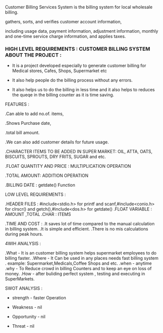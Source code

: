 Customer Billing Services System is the billing system for local wholesale billing.  

gathers, sorts, and verifies customer account information,

including usage data, payment information, adjustment information, monthly and one-time service charge information, and applies taxes.


### HIGH LEVEL REQUIREMENTS : CUSTOMER BILLING SYSTEM ABOUT THE PROJECT : ###

* It is a project developed especially to generate customer billing for Medical stores, Cafes, Shops, Supermarket etc

* It also help people do the billing process without any errors.

* It also helps us to do the billing in less time and it also helps to reduces the queqe in the billing counter as it is time saving.

FEATURES :

.Can able to add no.of. items,

.Shows Purchase date,

.total bill amount.

.We can also add customer details for future usage.

.CHARACTER ITEMS TO BE ADDED IN SUPER MARKET: OIL, ATTA, OATS, BISCUITS, SPROUTS, DRY FRITS, SUGAR and etc.

.FLOAT QUANTITY AND PRICE : MULTIPLICATION OPERATION

.TOTAL AMOUNT: ADDITION OPERATION

.BILLING DATE : getdate() Function

LOW LEVEL REQUIREMENTS :

.HEADER FILES : #include<stdio.h> for printf and scanf,#include<conio.h> for clrscr() and getch(),#include<dos.h> for getdate()
.FLOAT VARIABLE : AMOUNT ,TOTAL
.CHAR : ITEMS

.TIME AND COST :
.It saves lot of time compared to the manual calculation in billing system.
.It is simple and efficient.
.There is no mis calculations during peak hours.

4WIH ANALYSIS :

.What - It is an customer billing system helps supermarket employees to do billing faster.
.Where - It Can be used in any places needs fast billing system . example: Supermarket,Medicals,Coffee Shops and etc.
.when - anytime
.why - To Reduce crowd in billing Counters and to keep an eye on loss of money.
.How - after buliding perfect system , testing and executing in SuperMarkets.

SWOT ANALYSIS :

* strength - faster Operation

* Weakness - nil

* Opportunity - nil

* Threat - nil
